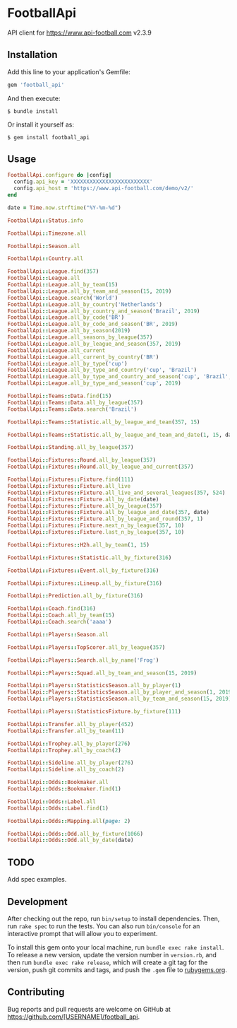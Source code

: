 # FootballApi

API client for https://www.api-football.com v2.3.9

## Installation

Add this line to your application's Gemfile:

```ruby
gem 'football_api'
```

And then execute:

    $ bundle install

Or install it yourself as:

    $ gem install football_api

## Usage

```ruby
FootballApi.configure do |config|
  config.api_key = 'XXXXXXXXXXXXXXXXXXXXXXXXX'
  config.api_host = 'https://www.api-football.com/demo/v2/'
end

date = Time.now.strftime("%Y-%m-%d")

FootballApi::Status.info

FootballApi::Timezone.all

FootballApi::Season.all

FootballApi::Country.all

FootballApi::League.find(357)
FootballApi::League.all
FootballApi::League.all_by_team(15)
FootballApi::League.all_by_team_and_season(15, 2019)
FootballApi::League.search('World')
FootballApi::League.all_by_country('Netherlands')
FootballApi::League.all_by_country_and_season('Brazil', 2019)
FootballApi::League.all_by_code('BR')
FootballApi::League.all_by_code_and_season('BR', 2019)
FootballApi::League.all_by_season(2019)
FootballApi::League.all_seasons_by_league(357)
FootballApi::League.all_by_league_and_season(357, 2019)
FootballApi::League.all_current
FootballApi::League.all_current_by_country('BR')
FootballApi::League.all_by_type('cup')
FootballApi::League.all_by_type_and_country('cup', 'Brazil')
FootballApi::League.all_by_type_and_country_and_season('cup', 'Brazil', 2019)
FootballApi::League.all_by_type_and_season('cup', 2019)

FootballApi::Teams::Data.find(15)
FootballApi::Teams::Data.all_by_league(357)
FootballApi::Teams::Data.search('Brazil')

FootballApi::Teams::Statistic.all_by_league_and_team(357, 15)

FootballApi::Teams::Statistic.all_by_league_and_team_and_date(1, 15, date)

FootballApi::Standing.all_by_league(357)

FootballApi::Fixtures::Round.all_by_league(357)
FootballApi::Fixtures::Round.all_by_league_and_current(357)

FootballApi::Fixtures::Fixture.find(111)
FootballApi::Fixtures::Fixture.all_live
FootballApi::Fixtures::Fixture.all_live_and_several_leagues(357, 524)
FootballApi::Fixtures::Fixture.all_by_date(date)
FootballApi::Fixtures::Fixture.all_by_league(357)
FootballApi::Fixtures::Fixture.all_by_league_and_date(357, date)
FootballApi::Fixtures::Fixture.all_by_league_and_round(357, 1)
FootballApi::Fixtures::Fixture.next_n_by_league(357, 10)
FootballApi::Fixtures::Fixture.last_n_by_league(357, 10)

FootballApi::Fixtures::H2h.all_by_team(1, 15)

FootballApi::Fixtures::Statistic.all_by_fixture(316)

FootballApi::Fixtures::Event.all_by_fixture(316)

FootballApi::Fixtures::Lineup.all_by_fixture(316)

FootballApi::Prediction.all_by_fixture(316)

FootballApi::Coach.find(316)
FootballApi::Coach.all_by_team(15)
FootballApi::Coach.search('aaaa')

FootballApi::Players::Season.all

FootballApi::Players::TopScorer.all_by_league(357)

FootballApi::Players::Search.all_by_name('Frog')

FootballApi::Players::Squad.all_by_team_and_season(15, 2019)

FootballApi::Players::StatisticsSeason.all_by_player(1)
FootballApi::Players::StatisticsSeason.all_by_player_and_season(1, 2019)
FootballApi::Players::StatisticsSeason.all_by_team_and_season(15, 2019)

FootballApi::Players::StatisticsFixture.by_fixture(111)

FootballApi::Transfer.all_by_player(452)
FootballApi::Transfer.all_by_team(11)

FootballApi::Trophey.all_by_player(276)
FootballApi::Trophey.all_by_coach(2)

FootballApi::Sideline.all_by_player(276)
FootballApi::Sideline.all_by_coach(2)

FootballApi::Odds::Bookmaker.all
FootballApi::Odds::Bookmaker.find(1)

FootballApi::Odds::Label.all
FootballApi::Odds::Label.find(1)

FootballApi::Odds::Mapping.all(page: 2)

FootballApi::Odds::Odd.all_by_fixture(1066)
FootballApi::Odds::Odd.all_by_date(date)
```

## TODO

Add spec examples.

## Development

After checking out the repo, run `bin/setup` to install dependencies. Then, run `rake spec` to run the tests. You can also run `bin/console` for an interactive prompt that will allow you to experiment.

To install this gem onto your local machine, run `bundle exec rake install`. To release a new version, update the version number in `version.rb`, and then run `bundle exec rake release`, which will create a git tag for the version, push git commits and tags, and push the `.gem` file to [rubygems.org](https://rubygems.org).

## Contributing

Bug reports and pull requests are welcome on GitHub at https://github.com/[USERNAME]/football_api.

